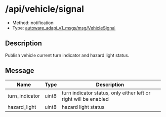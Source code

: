 <!-- This file is generated by a tool. Do not edit directly. -->

# /api/vehicle/signal

- Method: notification
- Type: [autoware_adapi_v1_msgs/msg/VehicleSignal](../../../types/autoware_adapi_v1_msgs/msg/vehicle_signal.md)

## Description

Publish vehicle current turn indicator and hazard light status.

## Message

| Name           | Type  | Description                                                      |
| -------------- | ----- | ---------------------------------------------------------------- |
| turn_indicator | uint8 | turn indicator status, only either left or right will be enabled |
| hazard_light   | uint8 | hazard light status                                              |
